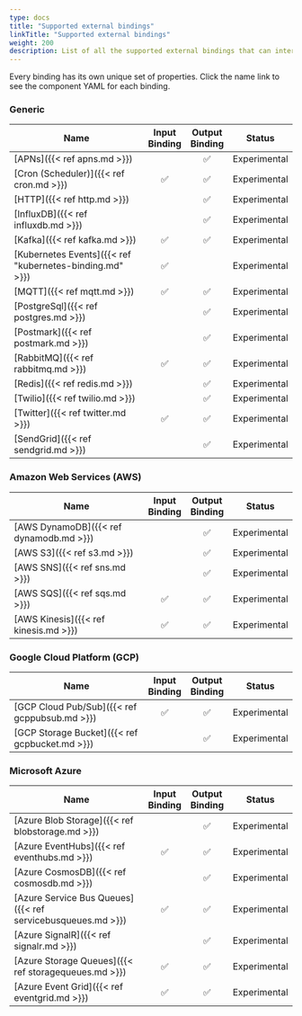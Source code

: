 ```yaml
---
type: docs
title: "Supported external bindings"
linkTitle: "Supported external bindings"
weight: 200
description: List of all the supported external bindings that can interface with Dapr
---
```


Every binding has its own unique set of properties. Click the name link to see the component YAML for each binding.

### Generic

| Name | Input<br>Binding | Output<br>Binding | Status |
|------|:----------------:|:-----------------:|--------|
| [APNs]({{< ref apns.md >}}) |  | ✅ | Experimental |
| [Cron (Scheduler)]({{< ref cron.md >}}) | ✅ | ✅ | Experimental |
| [HTTP]({{< ref http.md >}})           |    | ✅ | Experimental |
| [InfluxDB]({{< ref influxdb.md >}})       |    | ✅ | Experimental |
| [Kafka]({{< ref kafka.md >}})         | ✅ | ✅ | Experimental |
| [Kubernetes Events]({{< ref "kubernetes-binding.md" >}}) | ✅ |    | Experimental |
| [MQTT]({{< ref mqtt.md >}})           | ✅ | ✅ | Experimental |
| [PostgreSql]({{< ref postgres.md >}})       |    | ✅ | Experimental |
| [Postmark]({{< ref postmark.md >}})       |    | ✅ | Experimental |
| [RabbitMQ]({{< ref rabbitmq.md >}})   | ✅ | ✅ | Experimental |
| [Redis]({{< ref redis.md >}})         |    | ✅ | Experimental |
| [Twilio]({{< ref twilio.md >}})       |    | ✅ | Experimental |
| [Twitter]({{< ref twitter.md >}})       | ✅ | ✅ | Experimental |
| [SendGrid]({{< ref sendgrid.md >}})       |    | ✅ | Experimental |

### Amazon Web Services (AWS)

| Name | Input<br>Binding | Output<br>Binding | Status |
|------|:----------------:|:-----------------:|--------|
| [AWS DynamoDB]({{< ref dynamodb.md >}}) |    | ✅ | Experimental |
| [AWS S3]({{< ref s3.md >}})             |    | ✅ | Experimental |
| [AWS SNS]({{< ref sns.md >}})           |    | ✅ | Experimental |
| [AWS SQS]({{< ref sqs.md >}})           | ✅ | ✅ | Experimental |
| [AWS Kinesis]({{< ref kinesis.md >}})   | ✅ | ✅ | Experimental |

### Google Cloud Platform (GCP)

| Name | Input<br>Binding | Output<br>Binding | Status |
|------|:----------------:|:-----------------:|--------|
| [GCP Cloud Pub/Sub]({{< ref gcppubsub.md >}})  | ✅ | ✅ | Experimental |
| [GCP Storage Bucket]({{< ref gcpbucket.md >}}) |     | ✅ | Experimental |

### Microsoft Azure

| Name | Input<br>Binding | Output<br>Binding | Status |
|------|:----------------:|:-----------------:|--------|
| [Azure Blob Storage]({{< ref blobstorage.md >}})            |    | ✅ | Experimental |
| [Azure EventHubs]({{< ref eventhubs.md >}})                 | ✅ | ✅ | Experimental |
| [Azure CosmosDB]({{< ref cosmosdb.md >}})                   |    | ✅ | Experimental |
| [Azure Service Bus Queues]({{< ref servicebusqueues.md >}}) | ✅ | ✅ | Experimental |
| [Azure SignalR]({{< ref signalr.md >}})                     |    | ✅ | Experimental |
| [Azure Storage Queues]({{< ref storagequeues.md >}})        | ✅ | ✅ | Experimental |
| [Azure Event Grid]({{< ref eventgrid.md >}})                | ✅ | ✅ | Experimental |
